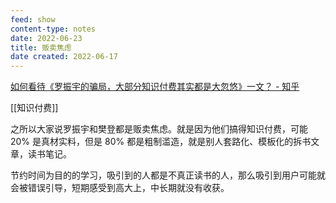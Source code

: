 ```yaml
---
feed: show
content-type: notes
date: 2022-06-23
title: 贩卖焦虑
date created: 2022-06-17
---
```


[如何看待《罗振宇的骗局，大部分知识付费其实都是大忽悠》一文？ - 知乎](https://www.zhihu.com/question/67168122/answer/574063955?utm_source=cn.ticktick.task&utm_medium=social&utm_oi=627815471005831168)

[[知识付费]]

之所以大家说罗振宇和樊登都是贩卖焦虑。就是因为他们搞得知识付费，可能 20% 是真材实料，但是 80% 都是粗制滥造，就是别人套路化、模板化的拆书文章，读书笔记。

节约时间为目的的学习，吸引到的人都是不真正读书的人，那么吸引到用户可能就会被错误引导，短期感受到高大上，中长期就没有收获。
